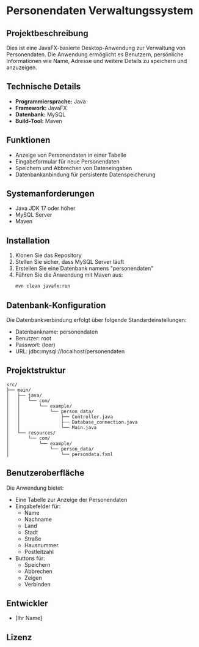 # Personendaten Verwaltungssystem

## Projektbeschreibung
Dies ist eine JavaFX-basierte Desktop-Anwendung zur Verwaltung von Personendaten. Die Anwendung ermöglicht es Benutzern, persönliche Informationen wie Name, Adresse und weitere Details zu speichern und anzuzeigen.

## Technische Details
- **Programmiersprache:** Java
- **Framework:** JavaFX
- **Datenbank:** MySQL
- **Build-Tool:** Maven

## Funktionen
- Anzeige von Personendaten in einer Tabelle
- Eingabeformular für neue Personendaten
- Speichern und Abbrechen von Dateneingaben
- Datenbankanbindung für persistente Datenspeicherung

## Systemanforderungen
- Java JDK 17 oder höher
- MySQL Server
- Maven

## Installation
1. Klonen Sie das Repository
2. Stellen Sie sicher, dass MySQL Server läuft
3. Erstellen Sie eine Datenbank namens "personendaten"
4. Führen Sie die Anwendung mit Maven aus:
   ```bash
   mvn clean javafx:run
   ```

## Datenbank-Konfiguration
Die Datenbankverbindung erfolgt über folgende Standardeinstellungen:
- Datenbankname: personendaten
- Benutzer: root
- Passwort: (leer)
- URL: jdbc:mysql://localhost/personendaten

## Projektstruktur
```
src/
├── main/
│   ├── java/
│   │   └── com/
│   │       └── example/
│   │           └── person_data/
│   │               ├── Controller.java
│   │               ├── Database_connection.java
│   │               └── Main.java
│   └── resources/
│       └── com/
│           └── example/
│               └── person_data/
│                   └── persondata.fxml
```

## Benutzeroberfläche
Die Anwendung bietet:
- Eine Tabelle zur Anzeige der Personendaten
- Eingabefelder für:
  - Name
  - Nachname
  - Land
  - Stadt
  - Straße
  - Hausnummer
  - Postleitzahl
- Buttons für:
  - Speichern
  - Abbrechen
  - Zeigen
  - Verbinden

## Entwickler
- [Ihr Name]

## Lizenz

